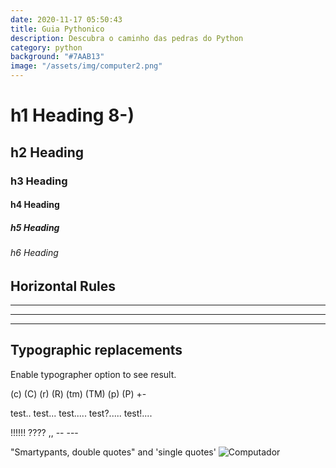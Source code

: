```yaml
--- 
date: 2020-11-17 05:50:43
title: Guia Pythonico
description: Descubra o caminho das pedras do Python
category: python
background: "#7AAB13" 
image: "/assets/img/computer2.png"
---
```



# h1 Heading 8-)
## h2 Heading
### h3 Heading
#### h4 Heading
##### h5 Heading
###### h6 Heading


## Horizontal Rules

___

---

***


## Typographic replacements

Enable typographer option to see result.

(c) (C) (r) (R) (tm) (TM) (p) (P) +-

test.. test... test..... test?..... test!....

!!!!!! ???? ,,  -- ---

"Smartypants, double quotes" and 'single quotes'
![Computador](/assets/img/computer2.png)
